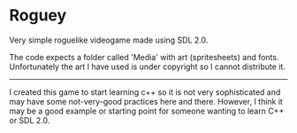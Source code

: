 # Roguey

Very simple roguelike videogame made using SDL 2.0.

The code expects a folder called 'Media' with art (spritesheets) and fonts. Unfortunately the art I have used is under copyright so I cannot distribute it.

--------------------

I created this game to start learning c++ so it is not very sophisticated and may have some not-very-good practices here and there. However, I think it may be a good example or starting point for someone wanting to learn C++ or SDL 2.0.
